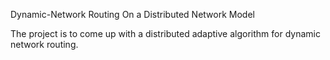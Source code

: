 Dynamic-Network Routing On a Distributed Network Model

The project is to come up with a distributed adaptive algorithm for dynamic network routing.
